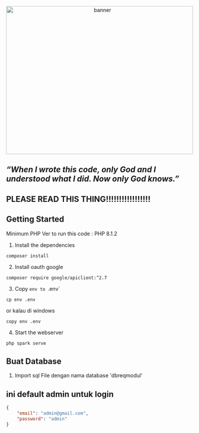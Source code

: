 <div style="text-align: center;">
  <img src="https://media0.giphy.com/media/v1.Y2lkPTc5MGI3NjExcXg2cGo3d3FiMjg2dzNtaWxzczBocjY1eHcxNGRhZ3d5OWF0dGY3ZiZlcD12MV9pbnRlcm5hbF9naWZfYnlfaWQmY3Q9Zw/yYSSBtDgbbRzq/giphy.webp" alt="banner" style="width: 100%; height:400px">
</div>

## _“When I wrote this code, only God and I understood what I did. Now only God knows.”_ 

## PLEASE READ THIS THING!!!!!!!!!!!!!!!!!

## Getting Started

Minimum PHP Ver to run this code : PHP 8.1.2

1. Install the dependencies

```shell
composer install
```

2. Install oauth google

```shell
composer require google/apiclient:^2.7
```


3. Copy `env to `.env`

```shell
cp env .env
```

or kalau di windows

```shell
copy env .env
```

4. Start the webserver

```shell
php spark serve
```

## Buat Database

1. Import sql File dengan nama database 'dbreqmodul'


## ini default admin untuk login

```json
{
    "email": "admin@gmail.com",
    "password": "admin"
}
```

